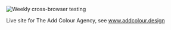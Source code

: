 ![Weekly cross-browser testing](https://github.com/addcolouragency/website/workflows/Weekly%20cross-browser%20testing/badge.svg)

Live site for The Add Colour Agency, see www.addcolour.design
